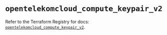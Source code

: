 # `opentelekomcloud_compute_keypair_v2`

Refer to the Terraform Registry for docs: [`opentelekomcloud_compute_keypair_v2`](https://registry.terraform.io/providers/opentelekomcloud/opentelekomcloud/1.36.33/docs/resources/compute_keypair_v2).
